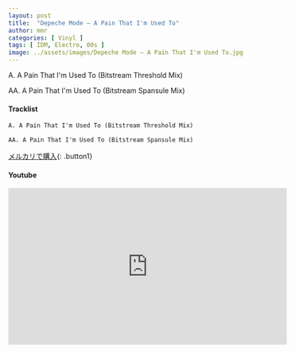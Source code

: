 ```yaml
---
layout: post
title:  "Depeche Mode – A Pain That I'm Used To"
author: mmr
categories: [ Vinyl ]
tags: [ IDM, Electro, 00s ]
image: ../assets/images/Depeche Mode – A Pain That I'm Used To.jpg
---
```


A. A Pain That I'm Used To (Bitstream Threshold Mix)

AA. A Pain That I'm Used To (Bitstream Spansule Mix)


#### Tracklist
```md
A. A Pain That I'm Used To (Bitstream Threshold Mix)

AA. A Pain That I'm Used To (Bitstream Spansule Mix)
```

[メルカリで購入](https://jp.mercari.com/item/m48271668097?afid=6142608987){: .button1}

#### Youtube
<iframe width="560" height="315" src="https://www.youtube.com/embed/G2iGtRseS7E?si=IXNE3FPN7DsfxaLw" title="YouTube video player" frameborder="0" allow="accelerometer; autoplay; clipboard-write; encrypted-media; gyroscope; picture-in-picture; web-share" referrerpolicy="strict-origin-when-cross-origin" allowfullscreen></iframe>